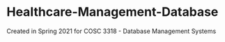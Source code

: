 # Healthcare-Management-Database
Created in Spring 2021 for COSC 3318 - Database Management Systems
